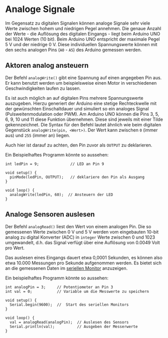 # Analoge Signale

Im Gegensatz zu digitalen Signalen können analoge Signale sehr viele Werte zwischen hohem und niedrigen Pegel annehmen.
Die genaue Anzahl der Werte - die Auflösung des digitalen Eingangs - liegt beim Arduino UNO bei 1024 Werten (10 bit).
Beim Arduino UNO entspricht der maximale Pegel 5 V und der niedrige 0 V.
Diese individuellen Spannungswerte können mit den sechs analogen Pins (`A0` - `A5`) des Arduino gemessen werden.

## Aktoren analog ansteuern

Der Befehl `analogWrite()` gibt eine Spannung auf einen angegeben Pin aus.
Er kann benutzt werden um beispielsweise einen Motor in verschiedenen Geschwindigkeiten laufen zu lassen.

Es ist auch möglich an auf digitalen Pins mehrere Spannungswerte auszugeben.
Hierzu generiert der Arduino eine stetige Rechteckwelle mit der gewünschten Einschaltdauer und simuliert so ein analoges Signal (Pulsweitenmodulation oder PWM).
Am Arduino UNO können die Pins 3, 5, 6, 9, 10 und 11 diese Funktion übernehmen. Diese sind jeweils mit einer Tilde gekennzeichnet.
Die Syntax für den Befehl lautet ähnlich wie beim digitalen Gegenstück `analogWrite(pin, <Wert>)`. Der Wert kann zwischen `0` (immer aus) und `255` (immer an) liegen.

Auch hier ist darauf zu achten, den Pin zuvor als `OUTPUT` zu deklarieren.

Ein Beispielhaftes Programm könnte so aussehen:

```arduino
int ledPin = 9;     		 // LED an Pin 9

void setup() {
  pinMode(ledPin, OUTPUT);   // deklariere den Pin als Ausgang
}

void loop() {
  analogWrite(ledPin, 60);  // Ansteuern der LED
}
```

## Analoge Sensoren auslesen

Der Befehl `analogRead()` liest den Wert von einem analogen Pin.
Die so gemessenen Werte zwischen 0 V und 5 V werden vom eingebauten 10-bit analog zu digital Konverter (ADC) in `integer` Werte zwischen 0 und 1023 umgewandelt, d.h. das Signal verfügt über eine Auflösung von 0.0049 Volt pro Wert.

Das auslesen eines Eingangs dauert etwa 0,0001 Sekunden, es können also etwa 10.000 Messungen pro Sekunde aufgenommen werden.
Es bietet sich an die gemessenen Daten im [seriellen Monitor](./der_serielle_monitor.md) anzuzeigen.

Ein beispielhaftes Programm könnte so aussehen:

```arduino
int analogPin = 3;     // Potentiometer an Pin 3
int val = 0;           // Variable um die Messwerte zu speichern

void setup() {
  Serial.begin(9600);  //  Start des seriellen Monitors
}

void loop() {
  val = analogRead(analogPin);  // Auslesen des Sensors
  Serial.println(val);          // Ausgeben der Messerwerte
}
```
